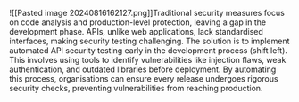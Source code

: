 ![[Pasted image 20240816162127.png]]Traditional security measures focus on code analysis and production-level protection, leaving a gap in the development phase. APIs, unlike web applications, lack standardised interfaces, making security testing challenging. The solution is to implement automated API security testing early in the development process (shift left). This involves using tools to identify vulnerabilities like injection flaws, weak authentication, and outdated libraries before deployment. By automating this process, organisations can ensure every release undergoes rigorous security checks, preventing vulnerabilities from reaching production.